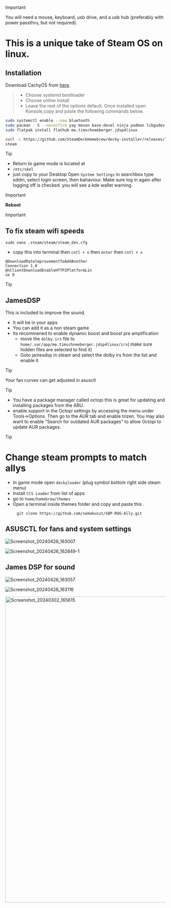 

> [!IMPORTANT]
> You will need a mouse, keyboard, usb drive, and a usb hub (preferably with power passthru, but not required).

# This is a unique take of Steam OS on linux.

## Installation

Download CachyOS from [here](https://iso.cachyos.org/240401/cachyos-kde-linux-240401.iso).
> + Choose systemd bootloader
> + Choose online install
> + Leave the rest of the options default.
> Once installed open Konsole,copy and paste the following commands below.
```sh
sudo systemctl enable --now bluetooth
sudo pacman - S --noconfirm yay meson base-devel ninja podman libgudev rust cachyos-gaming-meta flatpack
sudo flatpak install flathub me.timschneeberger.jdsp4linux
```
```sh
curl -L https://github.com/SteamDeckHomebrew/decky-installer/releases/latest/download/install_release.sh | sh
steam 
```
> [!TIP]
> + Return to game mode is located at
> + `/etc/skel`
> + just copy to your Desktop
> Open `System Settings` in searchbox type sddm, select login screen, then bahaviour. Make sure log in again after logging off is checked.
you will see a kde wallet warning. 
 

> [!IMPORTANT]
> **Reboot**
> 

> [!IMPORTANT]
> ## To fix steam wifi speeds
>```
> sudo nano .steam/steam/steam_dev.cfg
> ```
> + copy this into terminal then `cntl + o` then `enter` then `cntl + x`

```
@DownloadRatelmprovementToAddAnother
Connection 1.0
@nClientDownloadEnableHTTP2PlatformLin
ux O
```

> [!TIP]
> ## JamesDSP
> This is included to improve the sound.
> + It will be in your apps
> + You can add it as a non steam game
> + Its recommened to enable dynamic boost and boost pre amplification
>   + move the `dolby.irs` file to `home/.var/app/me.timschneeberger.jdsp4linux/irs`( make sure hidden files are selected to find it)
>   + Goto jamesdsp in steam and select the dolby irs from the list and enable it


> [!TIP]
> Your fan curves can get adjusted in asusctl

>[!TIP]
> + You have a package manager called octopi this is great for updating and installing packages from the ARU.
> + enable support in the Octopi settings by accessing the menu under Tools->Options. Then go to the AUR tab and enable trizen. You may also want to enable "Search for outdated AUR packages" to allow Octopi to update AUR packages.

>[!TIP]
> # Change steam prompts to match allys
> + In game mode open `deckyloader` (plug symbol bottom right side steam menu)
> + Install `CCS Loader` from list of apps
> +  go to `home/homebrew/themes`
> +  Open a terminal inside themes folder and copy and paste this .
 ```
      git clone https://github.com/semakusut/SBP-ROG-Ally.git
```

 ## ASUSCTL for fans and system settings
![Screenshot_20240426_163007](https://github.com/ripplingsnake/Manjaro-SteamOS/assets/144014277/6cc3f4e2-4253-4450-80ad-5932ac54500a)

 
![Screenshot_20240426_162849-1](https://github.com/ripplingsnake/Manjaro-SteamOS/assets/144014277/c59556a4-47e9-4e86-99dc-46f76d322fe6)


## James DSP for sound 
![Screenshot_20240426_163057](https://github.com/ripplingsnake/Manjaro-SteamOS/assets/144014277/51ac3db6-9f96-43d6-90ea-51ad811f3d6a)

![Screenshot_20240426_163116](https://github.com/ripplingsnake/Manjaro-SteamOS/assets/144014277/d785df2d-9c77-4d74-9176-4ab358cf9d8d)








<img width="960" alt="Screenshot_20240302_165615" src="https://github.com/ripplingsnake/Manjaro-SteamOS/assets/144014277/49c9ae42-ddb9-42aa-aef8-08c63910ec77">





